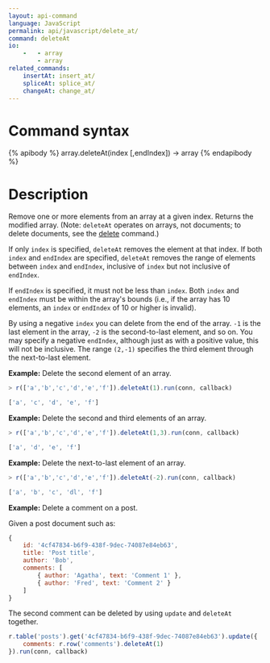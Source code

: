 ```yaml
---
layout: api-command
language: JavaScript
permalink: api/javascript/delete_at/
command: deleteAt
io:
    -   - array
        - array
related_commands:
    insertAt: insert_at/
    spliceAt: splice_at/
    changeAt: change_at/
---
```


# Command syntax #

{% apibody %}
array.deleteAt(index [,endIndex]) &rarr; array
{% endapibody %}

# Description #

Remove one or more elements from an array at a given index. Returns the modified array. (Note: `deleteAt` operates on arrays, not documents; to delete documents, see the [delete](/api/javascript/delete) command.)

If only `index` is specified, `deleteAt` removes the element at that index. If both `index` and `endIndex` are specified, `deleteAt` removes the range of elements between `index` and `endIndex`, inclusive of `index` but not inclusive of `endIndex`.

If `endIndex` is specified, it must not be less than `index`. Both `index` and `endIndex` must be within the array's bounds (i.e., if the array has 10 elements, an `index` or `endIndex` of 10 or higher is invalid).

By using a negative `index` you can delete from the end of the array. `-1` is the last element in the array, `-2` is the second-to-last element, and so on. You may specify a negative `endIndex`, although just as with a positive value, this will not be inclusive. The range `(2,-1)` specifies the third element through the next-to-last element.

__Example:__ Delete the second element of an array.

```js
> r(['a','b','c','d','e','f']).deleteAt(1).run(conn, callback)

['a', 'c', 'd', 'e', 'f']
```

__Example:__ Delete the second and third elements of an array.

```js
> r(['a','b','c','d','e','f']).deleteAt(1,3).run(conn, callback)

['a', 'd', 'e', 'f']
```

__Example:__ Delete the next-to-last element of an array.

```js
> r(['a','b','c','d','e','f']).deleteAt(-2).run(conn, callback)

['a', 'b', 'c', 'dl', 'f']
```

__Example:__ Delete a comment on a post.

Given a post document such as:

```js
{
    id: '4cf47834-b6f9-438f-9dec-74087e84eb63',
    title: 'Post title',
    author: 'Bob',
    comments: [
        { author: 'Agatha', text: 'Comment 1' },
        { author: 'Fred', text: 'Comment 2' }
    ]
}
```

The second comment can be deleted by using `update` and `deleteAt` together.

```js
r.table('posts').get('4cf47834-b6f9-438f-9dec-74087e84eb63').update({
    comments: r.row('comments').deleteAt(1)
}).run(conn, callback)
```
